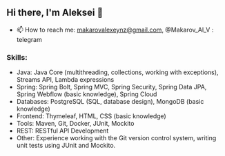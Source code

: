 ## Hi there, I'm Aleksei 👋

- 📫 How to reach me: makarovalexeynz@gmail.com, @Makarov_Al_V : telegram
  

### Skills:
- Java: Java Core (multithreading, collections, working with exceptions), Streams API, Lambda expressions
- Spring: Spring Bolt, Spring MVC, Spring Security, Spring Data JPA, Spring Webflow (basic knowledge), Spring Cloud
- Databases: PostgreSQL (SQL, database design), MongoDB (basic knowledge)
- Frontend: Thymeleaf, HTML, CSS (basic knowledge)
- Tools: Maven, Git, Docker, JUnit, Mockito
- REST: RESTful API Development
- Other: Experience working with the Git version control system, writing unit tests using JUnit and Mockito.

<!--
**Makarovalexeynz/makarovalexeynz** is a ✨ _special_ ✨ repository because its `README.md` (this file) appears on your GitHub profile.

Here are some ideas to get you started:

- 🔭 I’m currently working on ...
- 🌱 I’m currently learning ...
- 👯 I’m looking to collaborate on ...
- 🤔 I’m looking for help with ...
- 💬 Ask me about ...
- 📫 How to reach me: ...
- 😄 Pronouns: ...
- ⚡ Fun fact: ...
-->
